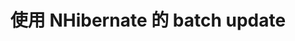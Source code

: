 ---
layout: post
title: 使用 NHibernate 的 batch update
description: 在 .net 和 mono 下分别测试 NHibernate 的 batch update 
keywords: NHibernate, .net, mono, batchsize, batchupdate
tags: [Mono, NHibernate]
---